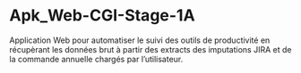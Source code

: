 # Apk_Web-CGI-Stage-1A

Application  Web pour automatiser le suivi des outils de productivité en récupèrant les données brut à partir des extracts des imputations JIRA et de la commande annuelle chargés par l’utilisateur.

